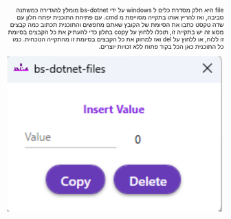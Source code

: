 
<p dir="rtl">file  היא חלק מסדרת כלים ל windows על ידי bs-dotnet מומלץ להגדירה כמשתנה סביבה, ואז להריץ אותו בתקייה מסויימת מ cmd. עם פתיחת התוכנית יפתח חלון עם שדה טקסט כתבו את הסיומת של הקובץ שאתם מחפשים והתוכנית תכתוב כמה קבצים מסוג זה יש בתקייה זו, תוכלו ללחוץ על copy בחלון כדי להעתיק את כל הקבצים בסיומת זו ללוח, או ללחוץ על del  ואז למחוק את כל הקבצים בסיומת זו מהתקייה הנוכחית. 
כמו כל התוכנית כאן הכל בקוד פתוח ללא זכויות יוצרים. 
</p>
<img width="500" src="https://github.com/BSdeployment/Tools-Extantion/blob/main/windowsTools/chooseFiles/WpfCopyFiles/WpfCopyFiles/1.png?raw=true"/>
